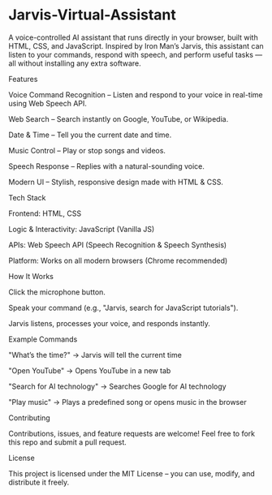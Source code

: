 # Jarvis-Virtual-Assistant

A voice-controlled AI assistant that runs directly in your browser, built with HTML, CSS, and JavaScript. Inspired by Iron Man’s Jarvis, this assistant can listen to your commands, respond with speech, and perform useful tasks — all without installing any extra software. 

 Features

 Voice Command Recognition – Listen and respond to your voice in real-time using Web Speech API.

 Web Search – Search instantly on Google, YouTube, or Wikipedia.

 Date & Time – Tell you the current date and time.

 Music Control – Play or stop songs and videos.

 Speech Response – Replies with a natural-sounding voice.

 Modern UI – Stylish, responsive design made with HTML & CSS.

 Tech Stack

Frontend: HTML, CSS

Logic & Interactivity: JavaScript (Vanilla JS)

APIs: Web Speech API (Speech Recognition & Speech Synthesis)

Platform: Works on all modern browsers (Chrome recommended)

 How It Works

Click the microphone button.

Speak your command (e.g., "Jarvis, search for JavaScript tutorials").

Jarvis listens, processes your voice, and responds instantly.

Example Commands

"What’s the time?" → Jarvis will tell the current time

"Open YouTube" → Opens YouTube in a new tab

"Search for AI technology" → Searches Google for AI technology

"Play music" → Plays a predefined song or opens music in the browser

 Contributing

Contributions, issues, and feature requests are welcome!
Feel free to fork this repo and submit a pull request.

 License

This project is licensed under the MIT License – you can use, modify, and distribute it freely.

